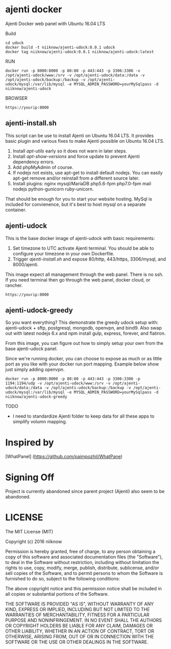 # ajenti docker
Ajenti Docker web panel with Ubuntu 16.04 LTS

Build
```
cd udock
docker build -t niiknow/ajenti-udock:0.0.1 udock
docker tag niiknow/ajenti-udock:0.0.1 niiknow/ajenti-udock:latest
```

RUN
```
docker run -p 8000:8000 -p 80:80 -p 443:443 -p 3306:3306 -v /opt/ajenti-udock/www:/srv -v /opt/ajenti-udock/data:/data -v /opt/ajenti-udock/backup:/backup -v /opt/ajenti-udock/mysql:/var/lib/mysql -e MYSQL_ADMIN_PASSWORD=yourMySqlpass -d niiknow/ajenti-udock
```

BROWSER
```
https://yourip:8000
```

## ajenti-install.sh
This script can be use to install Ajenti on Ubuntu 16.04 LTS.  It provides basic plugin and various fixes to make Ajenti possible on Ubuntu 16.04 LTS.

1. Install *apt-utils* early so it does not warn in later steps.
2. Install *apt-show-versions* and force update to prevent Ajenti dependency errors.
3. Add phpMyAdmin of course.
4. If nodejs not exists, use apt-get to install default nodejs.  You can easily apt-get remove and/or reinstall from a different source later.  
5. Install plugins: nginx mysql/MariaDB php5.6-fpm php7.0-fpm mail nodejs python-gunicorn ruby-unicorn.

That should be enough for you to start your website hosting.  MySql is included for convienence, but it's best to host mysql on a separate container.

## ajenti-udock
This is the base docker image of ajenti-udock with basic requirements:

1. Set timezone to UTC activate Ajenti terminal.  You should be able to configure your timezone in your own Dockerfile. 
2. Trigger *ajenti-install.sh* and expose 80/http, 443/https, 3306/mysql, and 8000/ajenti.

This image expect all management through the web panel.  There is no ssh.  If you need terminal then go through the web panel, docker cloud, or rancher.

```
https://yourip:8000
```

## ajenti-udock-greedy
So you want everything?  This demonstrate the greedy udock setup with: ajenti-udock + sftp, postgresql, mongodb, openvpn, and bind9.  Also swap out with latest nodejs 6.x and npm install gulp, express, forever, and flatiron.

From this image, you can figure out how to simply setup your own from the base ajenti-udock panel.

Since we're running docker, you can choose to expose as much or as little port as you like with your docker run port mapping.  Example below show just simply adding openvpn.

```
docker run -p 8000:8000 -p 80:80 -p 443:443 -p 3306:3306 -p 1194:1194/udp -v /opt/ajenti-udock/www:/srv -v /opt/ajenti-udock/data:/data -v /opt/ajenti-udock/backup:/backup -v /opt/ajenti-udock/mysql:/var/lib/mysql -e MYSQL_ADMIN_PASSWORD=yourMySqlpass -d niiknow/ajenti-udock-greedy
```

TODO
* I need to standardize Ajenti folder to keep data for all these apps to simplify volumn mapping.

# Inspired by
[WhatPanel] (https://github.com/paimpozhil/WhatPane)

# Signing Off
Project is currently abandoned since parent project (Ajenti) also seem to be abandoned.  

# LICENSE
The MIT License (MIT)

Copyright (c) 2016 niiknow

Permission is hereby granted, free of charge, to any person obtaining a copy of this software and associated documentation files (the "Software"), to deal in the Software without restriction, including without limitation the rights to use, copy, modify, merge, publish, distribute, sublicense, and/or sell copies of the Software, and to permit persons to whom the Software is furnished to do so, subject to the following conditions:

The above copyright notice and this permission notice shall be included in all copies or substantial portions of the Software.

THE SOFTWARE IS PROVIDED "AS IS", WITHOUT WARRANTY OF ANY KIND, EXPRESS OR IMPLIED, INCLUDING BUT NOT LIMITED TO THE WARRANTIES OF MERCHANTABILITY, FITNESS FOR A PARTICULAR PURPOSE AND NONINFRINGEMENT. IN NO EVENT SHALL THE AUTHORS OR COPYRIGHT HOLDERS BE LIABLE FOR ANY CLAIM, DAMAGES OR OTHER LIABILITY, WHETHER IN AN ACTION OF CONTRACT, TORT OR OTHERWISE, ARISING FROM, OUT OF OR IN CONNECTION WITH THE SOFTWARE OR THE USE OR OTHER DEALINGS IN THE SOFTWARE.